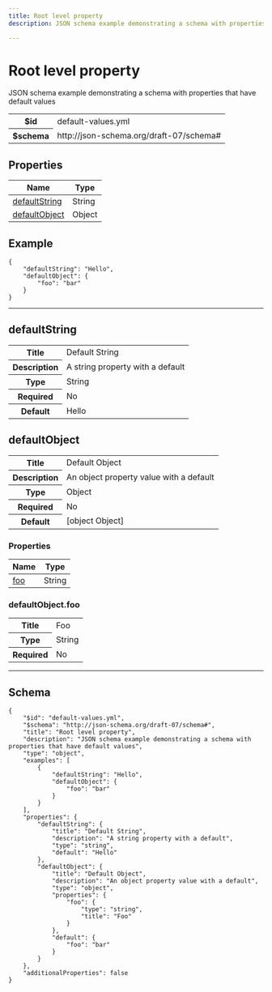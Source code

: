 ```yaml
---
title: Root level property
description: JSON schema example demonstrating a schema with properties that have default values

---
```



# Root level property

<p>JSON schema example demonstrating a schema with properties that have default values</p>

<table>
<tbody>
<tr><th>$id</th><td>default-values.yml</td></tr>
<tr><th>$schema</th><td>http://json-schema.org/draft-07/schema#</td></tr>
</tbody>
</table>

## Properties

<table class="jssd-properties-table"><thead><tr><th colspan="2">Name</th><th>Type</th></tr></thead><tbody><tr><td colspan="2"><a href="#defaultstring">defaultString</a></td><td>String</td></tr><tr><td colspan="2"><a href="#defaultobject">defaultObject</a></td><td>Object</td></tr></tbody></table>


## Example


```
{
    "defaultString": "Hello",
    "defaultObject": {
        "foo": "bar"
    }
}
```

<hr />


## defaultString


<table class="jssd-property-table">
  <tbody>
    <tr>
      <th>Title</th>
      <td colspan="2">Default String</td>
    </tr>
    <tr>
      <th>Description</th>
      <td colspan="2">A string property with a default</td>
    </tr>
    <tr><th>Type</th><td colspan="2">String</td></tr>
    <tr>
      <th>Required</th>
      <td colspan="2">No</td>
    </tr>
    <tr>
      <th>Default</th>
      <td colspan="2">Hello</td>
    </tr>
    
  </tbody>
</table>




## defaultObject


<table class="jssd-property-table">
  <tbody>
    <tr>
      <th>Title</th>
      <td colspan="2">Default Object</td>
    </tr>
    <tr>
      <th>Description</th>
      <td colspan="2">An object property value with a default</td>
    </tr>
    <tr><th>Type</th><td colspan="2">Object</td></tr>
    <tr>
      <th>Required</th>
      <td colspan="2">No</td>
    </tr>
    <tr>
      <th>Default</th>
      <td colspan="2">[object Object]</td>
    </tr>
    
  </tbody>
</table>

### Properties
  <table class="jssd-properties-table"><thead><tr><th colspan="2">Name</th><th>Type</th></tr></thead><tbody><tr><td colspan="2"><a href="#defaultobjectfoo">foo</a></td><td>String</td></tr></tbody></table>


### defaultObject.foo


<table class="jssd-property-table">
  <tbody>
    <tr>
      <th>Title</th>
      <td colspan="2">Foo</td>
    </tr>
    <tr><th>Type</th><td colspan="2">String</td></tr>
    <tr>
      <th>Required</th>
      <td colspan="2">No</td>
    </tr>
    
  </tbody>
</table>










<hr />

## Schema
```
{
    "$id": "default-values.yml",
    "$schema": "http://json-schema.org/draft-07/schema#",
    "title": "Root level property",
    "description": "JSON schema example demonstrating a schema with properties that have default values",
    "type": "object",
    "examples": [
        {
            "defaultString": "Hello",
            "defaultObject": {
                "foo": "bar"
            }
        }
    ],
    "properties": {
        "defaultString": {
            "title": "Default String",
            "description": "A string property with a default",
            "type": "string",
            "default": "Hello"
        },
        "defaultObject": {
            "title": "Default Object",
            "description": "An object property value with a default",
            "type": "object",
            "properties": {
                "foo": {
                    "type": "string",
                    "title": "Foo"
                }
            },
            "default": {
                "foo": "bar"
            }
        }
    },
    "additionalProperties": false
}
```


